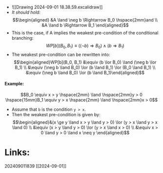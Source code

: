 - ![[Drawing 2024-09-01 18.38.59.excalidraw]]
- *It should hold:* 
$$\begin{aligned} &A \land \neg b \Rightarrow B_0 \hspace{2mm}and \\ &A \land b \Rightarrow B_1 \end{aligned}$$
- This is the case, if A implies the weakest pre-condition of the conditional branching: 
$$WP[b](B_0,B_1) \equiv ((\neg b) \Rightarrow B_0) \land (b \Rightarrow B_1)$$
- The weakest pre-condition can be rewritten into:
$$\begin{aligned}WP[b](B_0, B_1) &\equiv (b \lor B_0) \land (\neg b \lor B_1) \\ &\equiv (\neg b \land B_0) \lor (b \land B_1) \lor (B_0 \land B_1) \\ &\equiv (\neg b \land B_0) \lor (b \land B_1)\end{aligned}$$
#### Example:
$$B_0 \equiv x > y \hspace{2mm} \land \hspace{2mm}y > 0 \hspace{15mm}B_1 \equiv y > x \hspace{2mm} \land \hspace{2mm}x > 0$$
- Assume that `b` is the condition `y > x`.
- Then the weakest pre-condition is given by:
$$\begin{aligned}&(x \ge y \land x > y \land y > 0) \lor (y > x \land y > x \land 0) \\ &\equiv (x > y \land y > 0) \lor (y > x \land x > 0) \\ &\equiv x > 0 \land y > 0 \land x \neq y \end{aligned}$$

# Links: 

202409011839
[[2024-09-01]]